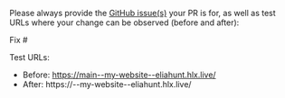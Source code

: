 Please always provide the [GitHub issue(s)](../issues) your PR is for, as well as test URLs where your change can be observed (before and after):

Fix #<gh-issue-id>

Test URLs:
- Before: https://main--my-website--eliahunt.hlx.live/
- After: https://<branch>--my-website--eliahunt.hlx.live/

